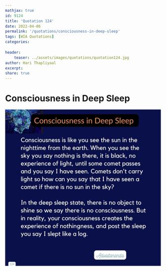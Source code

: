 ```yaml
---
mathjax: true
id: 9124
title: 'Quotation 124'
date: 2022-04-06
permalink: '/quotations/consciousness-in-deep-sleep'
tags: [WIA Quotations] 
categories: 

header:
    teaser: ../assets/images/quotations/quotation124.jpg
author: Hari Thapliyaal 
excerpt:
share: true 
---
```


# Consciousness in Deep Sleep

![Consciousness in Deep Sleep](../assets/images/quotations/quotation124.jpg)
